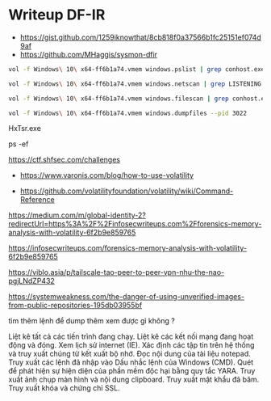 # Writeup DF-IR

- https://gist.github.com/1259iknowthat/8cb818f0a37566b1fc25151ef074d9af
- https://github.com/MHaggis/sysmon-dfir

```bash
vol -f Windows\ 10\ x64-ff6b1a74.vmem windows.pslist | grep conhost.exe

vol -f Windows\ 10\ x64-ff6b1a74.vmem windows.netscan | grep LISTENING

vol -f Windows\ 10\ x64-ff6b1a74.vmem windows.filescan | grep conhost.exe

vol -f Windows\ 10\ x64-ff6b1a74.vmem windows.dumpfiles --pid 3022
```

HxTsr.exe

ps -ef

https://ctf.shfsec.com/challenges

- https://www.varonis.com/blog/how-to-use-volatility

- https://github.com/volatilityfoundation/volatility/wiki/Command-Reference

https://medium.com/m/global-identity-2?redirectUrl=https%3A%2F%2Finfosecwriteups.com%2Fforensics-memory-analysis-with-volatility-6f2b9e859765

https://infosecwriteups.com/forensics-memory-analysis-with-volatility-6f2b9e859765

https://viblo.asia/p/tailscale-tao-peer-to-peer-vpn-nhu-the-nao-pgjLNdZP432

https://systemweakness.com/the-danger-of-using-unverified-images-from-public-repositories-195db03955bf

tìm thêm lệnh để dump thêm xem được gì không ?

Liệt kê tất cả các tiến trình đang chạy.
Liệt kê các kết nối mạng đang hoạt động và đóng.
Xem lịch sử internet (IE).
Xác định các tập tin trên hệ thống và truy xuất chúng từ kết xuất bộ nhớ.
Đọc nội dung của tài liệu notepad.
Truy xuất các lệnh đã nhập vào Dấu nhắc lệnh của Windows (CMD).
Quét để phát hiện sự hiện diện của phần mềm độc hại bằng quy tắc YARA.
Truy xuất ảnh chụp màn hình và nội dung clipboard.
Truy xuất mật khẩu đã băm.
Truy xuất khóa và chứng chỉ SSL.
